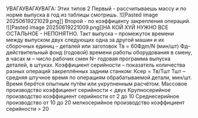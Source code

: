 УВАГАУВАГАУВАГА: Этих типов 2  Первый - рассчитываешь массу и по норме выпуска в год из таблицы смотришь. 
![[Pasted image 20250619221029.png]]
Второй - по коэффиценту закрепления операций. ![[Pasted image 20250619221009.png]]НА КОЙ ХУЙ НУЖНО ВСЕ ОСТАЛЬНОЕ - НЕПОНЯТНО.
 Такт выпуска – промежуток времени между выпуском двух следующих одна за другой машин и их сборочных единиц – деталей или заготовок Тв = 60Фдm/N (мин/шт) Фд– действительный фонд (годовой) времени работы оборудования в смену, в часах м – число рабочих смен N– годовая программа выпуска деталей, в штуках. Коэффициент серийности – показатель количества разных операций закреплённых задним станком: Ксер = Тв/Тшт Тшт – средняя штучное время по операциям обрабатываемой детали, мин/шт. Время берётся опытным путём или укрупненным расчётом. Массовое производство коэффициент серийности < двух Крупносерийное производство коэффициент серийности от 2 до 10 Среднесерийное производство от 10 до 20 мелкосерийное производство коэффициент серийности > 20

